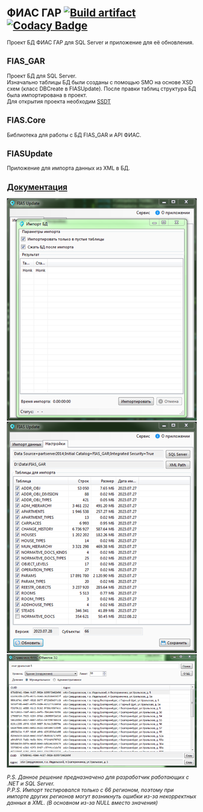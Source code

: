 # ФИАС ГАР [![Build artifact][build-src]][build-href] [![Codacy Badge][codacy-src]][codacy-href]

Проект БД ФИАС ГАР для SQL Server и приложение для её обновления.

## FIAS_GAR

Проект БД для SQL Server.  
Изначально таблицы БД были созданы с помощью SMO на основе XSD схем (класс DBCreate в FIASUpdate).
После правки таблиц  структура БД была импортирована в проект.  
Для открытия проекта необходим [SSDT](https://docs.microsoft.com/en-us/sql/ssdt/download-sql-server-data-tools-ssdt)

## FIAS.Core

Библиотека для работы с БД FIAS_GAR и API ФИАС.

## FIASUpdate

Приложение для импорта данных из XML в БД.

## [Документация](https://virenbar.github.io/FIAS_GAR/)

![Основная форма](/docs/assets/fias/import.png)
![Настройки импорта](/docs/assets/fias/settings.png)  
![Форма поиска адреса в БД](/docs/assets/fias/search.png)

*P.S. Данное решение предназначено для разработчик работающих с .NET и SQL Server.*  
*P.P.S. Импорт тестировался только с 66 регионом, поэтому при импорте других регионов могут возникнуть ошибки из-за некорректных данных в XML. (В основном из-за NULL вместо значения)*

<!-- Badges -->
[build-src]: https://img.shields.io/github/actions/workflow/status/Virenbar/FIAS_GAR/build-artifact.yml?label=Build&logo=github
[build-href]: ttps://github.com/Virenbar/FIAS_GAR/actions/workflows/build-artifact.yml

[codacy-src]: https://app.codacy.com/project/badge/Grade/d9c5e3f57c914aed83166e72af7ba936
[codacy-href]: https://app.codacy.com/gh/Virenbar/FIAS_GAR/dashboard?utm_source=gh&utm_medium=referral&utm_content=&utm_campaign=Badge_grade
